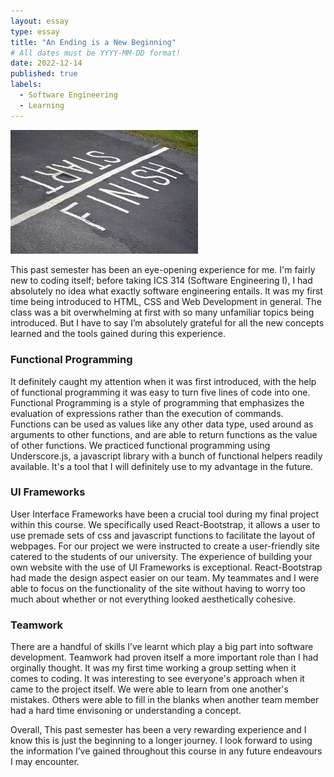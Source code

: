 ```yaml
---
layout: essay
type: essay
title: "An Ending is a New Beginning"
# All dates must be YYYY-MM-DD format!
date: 2022-12-14
published: true
labels:
  - Software Engineering
  - Learning
---
```


<img width="300px" class="rounded float-start pe-4" src="../img/beginend.jpeg">

This past semester has been an eye-opening experience for me. I'm fairly new to coding itself; before taking ICS 314 (Software Engineering I), I had absolutely no idea what exactly software engineering entails. It was my first time being introduced to HTML, CSS and Web Development in general. The class was a bit overwhelming at first with so many unfamiliar topics being introduced. But I have to say I’m absolutely grateful for all the new concepts learned and the tools gained during this experience. 

### Functional Programming
It definitely caught my attention when it was first introduced, with the help of functional programming it was easy to turn five lines of code into one. Functional Programming is a style of programming that emphasizes the evaluation of expressions rather than the execution of commands. Functions can be used as values like any other data type, used around as arguments to other functions, and are able to return functions as the value of other functions. We practiced functional programming using Underscore.js, a javascript library with a bunch of functional helpers readily available. It's a tool that I will definitely use to my advantage in the future. 

### UI Frameworks 
User Interface Frameworks have been a crucial tool during my final project within this course. We specifically used React-Bootstrap, it allows a user to use premade sets of css and javascript functions to facilitate the layout of webpages. For our project we were instructed to create a user-friendly site catered to the students of our university. The experience of building your own website with the use of UI Frameworks is exceptional. React-Bootstrap had made the design aspect easier on our team. My teammates and I were able to focus on the functionality of the site without having to worry too much about whether or not everything looked aesthetically cohesive. 

### Teamwork
There are a handful of skills I’ve learnt which play a big part into software development. Teamwork had proven itself a more important role than I had orginally thought. It was my first time working a group setting when it comes to coding. It was interesting to see everyone's approach when it came to the project itself. We were able to learn from one another's mistakes. Others were able to fill in the blanks when another team member had a hard time envisoning or understanding a concept. 

Overall, This past semester has been a very rewarding experience and I know this is just the beginning to a longer journey. I look forward to using the information I’ve gained throughout this course in any future endeavours I may encounter. 
